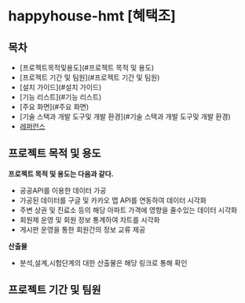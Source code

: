 # happyhouse-hmt [혜택조]
## 목차
  - [프로젝트목적및용도](#프로젝트 목적 및 용도) 
  - [프로젝트 기간 및 팀원](#프로젝트 기간 및 팀원) 
  - [설치 가이드](#설치 가이드)
  - [기능 리스트](#기능 리스트)
  - [주요 화면](#주요 화면)
  - [기술 스택과 개발 도구및 개발 환경](#기술 스택과 개발 도구및 개발 환경)
  - [레퍼런스](#레퍼런스)

## 프로젝트 목적 및 용도

**프로젝트 목적 및 용도는 다음과 같다.**
- 공공API를 이용한 데이터 가공
- 가공된 데이터를 구글 및 카카오 맵 API를 연동하여 데이터 시각화
- 주변 상권 및 진료소 등의 해당 아파트 가격에 영향을 줄수있는 데이터 시각화
- 회원제 운영 및 회원 정보 통계하여 차트를 시각화
- 게시판 운영을 통한 회원간의 정보 교류 제공

**산출물**
- 분석,설계,시험단계의 대한 산출물은 해당 링크로 통해 확인


## 프로젝트 기간 및 팀원
